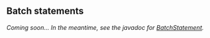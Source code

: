 ## Batch statements

*Coming soon... In the meantime, see the javadoc for [BatchStatement].*

[BatchStatement]: http://docs.datastax.com/en/drivers/java/3.3/com/datastax/driver/core/BatchStatement.html
